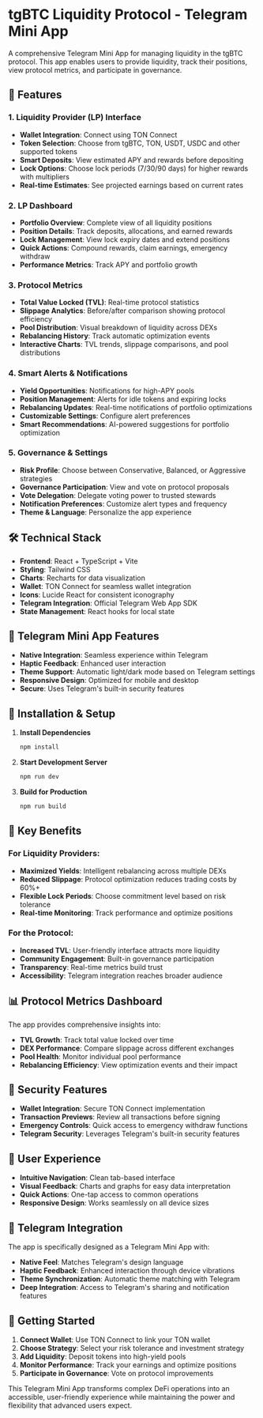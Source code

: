 # tgBTC Liquidity Protocol - Telegram Mini App

A comprehensive Telegram Mini App for managing liquidity in the tgBTC protocol. This app enables users to provide liquidity, track their positions, view protocol metrics, and participate in governance.

## 🚀 Features

### 1. Liquidity Provider (LP) Interface

- **Wallet Integration**: Connect using TON Connect
- **Token Selection**: Choose from tgBTC, TON, USDT, USDC and other supported tokens
- **Smart Deposits**: View estimated APY and rewards before depositing
- **Lock Options**: Choose lock periods (7/30/90 days) for higher rewards with multipliers
- **Real-time Estimates**: See projected earnings based on current rates

### 2. LP Dashboard

- **Portfolio Overview**: Complete view of all liquidity positions
- **Position Details**: Track deposits, allocations, and earned rewards
- **Lock Management**: View lock expiry dates and extend positions
- **Quick Actions**: Compound rewards, claim earnings, emergency withdraw
- **Performance Metrics**: Track APY and portfolio growth

### 3. Protocol Metrics

- **Total Value Locked (TVL)**: Real-time protocol statistics
- **Slippage Analytics**: Before/after comparison showing protocol efficiency
- **Pool Distribution**: Visual breakdown of liquidity across DEXs
- **Rebalancing History**: Track automatic optimization events
- **Interactive Charts**: TVL trends, slippage comparisons, and pool distributions

### 4. Smart Alerts & Notifications

- **Yield Opportunities**: Notifications for high-APY pools
- **Position Management**: Alerts for idle tokens and expiring locks
- **Rebalancing Updates**: Real-time notifications of portfolio optimizations
- **Customizable Settings**: Configure alert preferences
- **Smart Recommendations**: AI-powered suggestions for portfolio optimization

### 5. Governance & Settings

- **Risk Profile**: Choose between Conservative, Balanced, or Aggressive strategies
- **Governance Participation**: View and vote on protocol proposals
- **Vote Delegation**: Delegate voting power to trusted stewards
- **Notification Preferences**: Customize alert types and frequency
- **Theme & Language**: Personalize the app experience

## 🛠️ Technical Stack

- **Frontend**: React + TypeScript + Vite
- **Styling**: Tailwind CSS
- **Charts**: Recharts for data visualization
- **Wallet**: TON Connect for seamless wallet integration
- **Icons**: Lucide React for consistent iconography
- **Telegram Integration**: Official Telegram Web App SDK
- **State Management**: React hooks for local state

## 📱 Telegram Mini App Features

- **Native Integration**: Seamless experience within Telegram
- **Haptic Feedback**: Enhanced user interaction
- **Theme Support**: Automatic light/dark mode based on Telegram settings
- **Responsive Design**: Optimized for mobile and desktop
- **Secure**: Uses Telegram's built-in security features

## 🔧 Installation & Setup

1. **Install Dependencies**

   ```bash
   npm install
   ```

2. **Start Development Server**

   ```bash
   npm run dev
   ```

3. **Build for Production**
   ```bash
   npm run build
   ```

## 🎯 Key Benefits

### For Liquidity Providers:

- **Maximized Yields**: Intelligent rebalancing across multiple DEXs
- **Reduced Slippage**: Protocol optimization reduces trading costs by 60%+
- **Flexible Lock Periods**: Choose commitment level based on risk tolerance
- **Real-time Monitoring**: Track performance and optimize positions

### For the Protocol:

- **Increased TVL**: User-friendly interface attracts more liquidity
- **Community Engagement**: Built-in governance participation
- **Transparency**: Real-time metrics build trust
- **Accessibility**: Telegram integration reaches broader audience

## 📊 Protocol Metrics Dashboard

The app provides comprehensive insights into:

- **TVL Growth**: Track total value locked over time
- **DEX Performance**: Compare slippage across different exchanges
- **Pool Health**: Monitor individual pool performance
- **Rebalancing Efficiency**: View optimization events and their impact

## 🔐 Security Features

- **Wallet Integration**: Secure TON Connect implementation
- **Transaction Previews**: Review all transactions before signing
- **Emergency Controls**: Quick access to emergency withdraw functions
- **Telegram Security**: Leverages Telegram's built-in security features

## 🎨 User Experience

- **Intuitive Navigation**: Clean tab-based interface
- **Visual Feedback**: Charts and graphs for easy data interpretation
- **Quick Actions**: One-tap access to common operations
- **Responsive Design**: Works seamlessly on all device sizes

## 📱 Telegram Integration

The app is specifically designed as a Telegram Mini App with:

- **Native Feel**: Matches Telegram's design language
- **Haptic Feedback**: Enhanced interaction through device vibrations
- **Theme Synchronization**: Automatic theme matching with Telegram
- **Deep Integration**: Access to Telegram's sharing and notification features

## 🚀 Getting Started

1. **Connect Wallet**: Use TON Connect to link your TON wallet
2. **Choose Strategy**: Select your risk tolerance and investment strategy
3. **Add Liquidity**: Deposit tokens into high-yield pools
4. **Monitor Performance**: Track your earnings and optimize positions
5. **Participate in Governance**: Vote on protocol improvements

This Telegram Mini App transforms complex DeFi operations into an accessible, user-friendly experience while maintaining the power and flexibility that advanced users expect.
